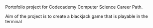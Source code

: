 Portofolio project for Codecademy Computer Science Career Path. 

Aim of the project is to create a blackjack game that is playable in the terminal
